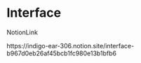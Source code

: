 <h1>Interface</h1>

<p>NotionLink</p>
https://indigo-ear-306.notion.site/interface-b967d0eb26af45bcb1fc980e13b1bfb6
